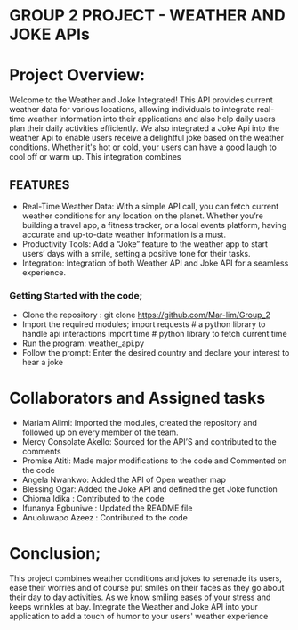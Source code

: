 # GROUP 2 PROJECT - WEATHER AND JOKE APIs
# Project Overview:
Welcome to the Weather and Joke Integrated! This API provides current weather data for various locations, allowing individuals to integrate real-time weather information into their applications and also help daily users plan their daily activities efficiently. We also integrated a Joke Api into the weather Api to enable users receive a delightful joke based on the weather conditions. Whether it's hot or cold, your users can have a good laugh to cool off or warm up.
This integration combines 
## FEATURES
*	Real-Time Weather Data: With a simple API call, you can fetch current weather conditions for any location on the planet. Whether you’re building a travel app, a fitness tracker, or a local events platform, having accurate and up-to-date weather information is a must.
*	Productivity Tools: Add a “Joke” feature to the weather app to start users’ days with a smile, setting a positive tone for their tasks.
*	Integration: Integration of both Weather API and Joke API for a seamless experience.
### Getting Started with the code;
*	Clone the repository : git clone https://github.com/Mar-lim/Group_2
*	Import the required modules;
import requests # a python library to handle api interactions
import time # python library to fetch current time
*	Run the program: weather_api.py
*	Follow the prompt: Enter the desired country and declare your interest to hear a joke

# Collaborators and Assigned tasks
- Mariam Alimi: Imported the modules, created the repository and followed up on every member of the team.
- Mercy Consolate Akello: Sourced for the API’S and contributed to the comments
- Promise Atiti: Made major modifications to the code and Commented on the code
- Angela Nwankwo: Added the API of Open weather map
- Blessing Ogar: Added the Joke API and defined the get Joke function
- Chioma Idika : Contributed to the code
- Ifunanya Egbuniwe : Updated the README file
- Anuoluwapo Azeez : Contributed to the code

# Conclusion;
This project combines weather conditions and jokes to serenade its users, ease their worries and of course put smiles on their faces as they go about their day to day activities. As we know smiling eases of your stress and keeps wrinkles at bay. Integrate the Weather and Joke API into your application to add a touch of humor to your users' weather experience

